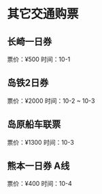 其它交通购票
========

## 长崎一日券

票价：¥500
时间：10-1

## 岛铁2日券

票价：¥2000
时间：10-2 ~ 10-3

## 岛原船车联票

票价：¥1300
时间：10-3

## 熊本一日券 A线

票价：¥400
时间：10-4